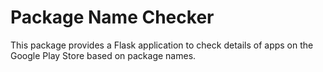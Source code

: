 # Package Name Checker

This package provides a Flask application to check details of apps on the Google Play Store based on package names.
